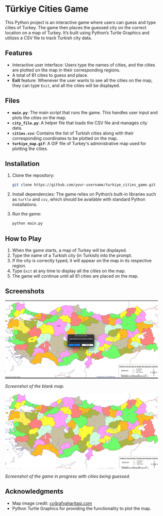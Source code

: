 # Türkiye Cities Game

This Python project is an interactive game where users can guess and type cities of Turkey. The game then places the guessed city on the correct location on a map of Turkey. It’s built using Python’s Turtle Graphics and utilizes a CSV file to track Turkish city data.

## Features
- Interactive user interface: Users type the names of cities, and the cities are plotted on the map in their corresponding regions.
- A total of 81 cities to guess and place.
- **Exit** feature: Whenever the user wants to see all the cities on the map, they can type `Exit`, and all the cities will be displayed.

## Files
- **`main.py`**: The main script that runs the game. This handles user input and plots the cities on the map.
- **`city_file.py`**: A helper file that loads the CSV file and manages city data.
- **`cities.csv`**: Contains the list of Turkish cities along with their corresponding coordinates to be plotted on the map.
- **`turkiye_map.gif`**: A GIF file of Turkey's administrative map used for plotting the cities.

## Installation

1. Clone the repository:

    ```bash
    git clone https://github.com/your-username/turkiye_cities_game.git
    ```

2. Install dependencies:
    The game relies on Python’s built-in libraries such as `turtle` and `csv`, which should be available with standard Python installations.

3. Run the game:

    ```bash
    python main.py
    ```

## How to Play

1. When the game starts, a map of Turkey will be displayed.
2. Type the name of a Turkish city (in Turkish) into the prompt.
3. If the city is correctly typed, it will appear on the map in its respective region.
4. Type `Exit` at any time to display all the cities on the map.
5. The game will continue until all 81 cities are placed on the map.

## Screenshots

![Game Start Screenshot](./Images/Gameplay.jpg)

*Screenshot of the blank map.*

![Game in Progress](./Images/blankmap.jpg)

*Screenshot of the game in progress with cities being guessed.*

## Acknowledgments
- Map image credit: [coğrafyaharitasi.com](https://cografyaharitasi.com)
- Python Turtle Graphics for providing the functionality to plot the map.
